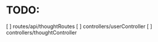 # TODO:
[ ] routes/api/thoughtRoutes
[ ] controllers/userController
[ ] controllers/thoughtController